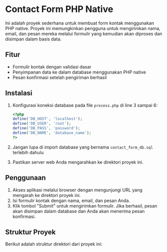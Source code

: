 # Contact Form PHP Native

Ini adalah proyek sederhana untuk membuat form kontak menggunakan PHP native. Proyek ini memungkinkan pengguna untuk mengirimkan nama, email, dan pesan mereka melalui formulir yang kemudian akan diproses dan disimpan dalam basis data.

## Fitur

- Formulir kontak dengan validasi dasar
- Penyimpanan data ke dalam database menggunakan PHP native
- Pesan konfirmasi setelah pengiriman berhasil


## Instalasi

1. Konfigurasi koneksi database pada file `process.php` di line 3 sampai 6:

    ```php
    <?php
    define('DB_HOST', 'localhost');
    define('DB_USER', 'root');
    define('DB_PASS', 'password');
    define('DB_NAME', 'database_name');
    ?>
    ```

2. Jangan lupa di import database yang bernama `contact_form_db.sql` terlebih dahulu

3. Pastikan server web Anda mengarahkan ke direktori proyek ini.

## Penggunaan

1. Akses aplikasi melalui browser dengan mengunjungi URL yang mengarah ke direktori proyek ini.
2. Isi formulir kontak dengan nama, email, dan pesan Anda.
3. Klik tombol "Submit" untuk mengirimkan formulir. Jika berhasil, pesan akan disimpan dalam database dan Anda akan menerima pesan konfirmasi.

## Struktur Proyek

Berikut adalah struktur direktori dari proyek ini:

